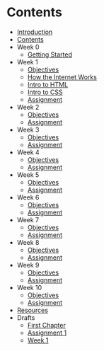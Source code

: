 # Contents

* [Introduction](README.md)
* [Contents](SUMMARY.md)
* Week 0
  * [Getting Started](week-0-getting-started.md)
* Week 1
   * [Objectives](week-1-objectives.md)
   * [How the Internet Works](week-1-how-internet-works.md)
   * [Intro to HTML](intro-html.md)
   * [Intro to CSS](intro-css.md)
   * [Assignment](week-1-assignment.md)
* Week 2
   * [Objectives](week-2-objectives.md)
   * [Assignment](week-1-assignment.md)
* Week 3
   * [Objectives](week-3-objectives.md)
   * [Assignment](week-1-assignment.md)
* Week 4
   * [Objectives](week-4-objectives.md)
   * [Assignment](week-1-assignment.md)
* Week 5
   * [Objectives](week-5-objectives.md)
   * [Assignment](week-1-assignment.md)
* Week 6
   * [Objectives](week-6-objectives.md)
   * [Assignment](week-1-assignment.md)
* Week 7
   * [Objectives](week-7-objectives.md)
   * [Assignment](week-1-assignment.md)
* Week 8
   * [Objectives](week-8-objectives.md)
   * [Assignment](week-1-assignment.md)
* Week 9
   * [Objectives](week-9-objectives.md)
   * [Assignment](week-1-assignment.md)
* Week 10
   * [Objectives](week-10-objectives.md)
   * [Assignment](week-1-assignment.md)
* [Resources](resources.md)
* Drafts
   * [First Chapter](chapter1.md)
   * [Assignment 1](week-one-assignment.md)
   * [Week 1](week-one.md)
